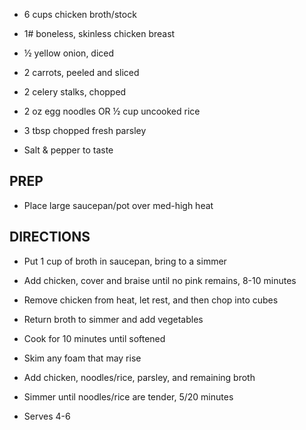 - 6 cups chicken broth/stock

- 1# boneless, skinless chicken breast

- ½ yellow onion, diced

- 2 carrots, peeled and sliced

- 2 celery stalks, chopped

- 2 oz egg noodles OR ½ cup uncooked rice

- 3 tbsp chopped fresh parsley

- Salt & pepper to taste

## PREP

- Place large saucepan/pot over med-high heat

## DIRECTIONS

- Put 1 cup of broth in saucepan, bring to a simmer

- Add chicken, cover and braise until no pink remains, 8-10 minutes

- Remove chicken from heat, let rest, and then chop into cubes

- Return broth to simmer and add vegetables

- Cook for 10 minutes until softened

- Skim any foam that may rise

- Add chicken, noodles/rice, parsley, and remaining broth

- Simmer until noodles/rice are tender, 5/20 minutes

- Serves 4-6
